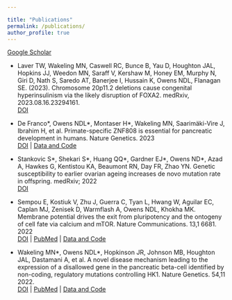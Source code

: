 ```yaml
---

title: "Publications"
permalink: /publications/
author_profile: true
---
```


[Google Scholar](https://scholar.google.co.uk/citations?user=QVZaJrUAAAAJ&hl=en)


  - Laver TW, Wakeling MN, Caswell RC, Bunce B, Yau D, Houghton JAL, Hopkins JJ, Weedon MN, Saraff V, Kershaw M, Honey EM, Murphy N, Giri D, Nath S, Saredo AT, Banerjee I, Hussain K, Owens NDL, Flanagan SE. (2023). Chromosome 20p11.2 deletions cause congenital hyperinsulinism via the likely disruption of FOXA2. medRxiv, 2023.08.16.23294161.\
  [DOI](https://doi.org/10.1101/2023.08.16.23294161) 

  - De Franco*, Owens NDL*, Montaser H*, Wakeling MN, Saarimäki-Vire J, Ibrahim H, et al. Primate-specific ZNF808 is essential for pancreatic development in humans.  Nature Genetics. 2023\
  [DOI](https://doi.org/10.1038/s41588-023-01565-x) | [Data and Code](https://github.com/owensnick/ZNF808Genomics.jl)

  - Stankovic S*, Shekari S*, Huang QQ*, Gardner EJ*, Owens ND*, Azad A, Hawkes G, Kentistou KA, Beaumont RN, Day FR, Zhao YN. Genetic susceptibility to earlier ovarian ageing increases de novo mutation rate in offspring. medRxiv; 2022\
  [DOI](https://doi.org/10.1101/2022.06.23.22276698)
 

  - Sempou E, Kostiuk V, Zhu J, Guerra C, Tyan L, Hwang W, Aguilar EC, Caplan MJ, Zenisek D, Warmflash A, Owens NDL, Khokha MK. Membrane potential drives the exit from pluripotency and the ontogeny of cell fate via calcium and mTOR. Nature Communications. 13,1 6681. 2022\
  [DOI](https://doi.org/10.1038/s41467-022-34363-w) | [PubMed](https://pubmed.ncbi.nlm.nih.gov/36335122/) | [Data and Code](https://github.com/owensnick/KCNH6GenomicsFigures.jl)

  
  - Wakeling MN*, Owens NDL*, Hopkinson JR, Johnson MB, Houghton JAL, Dastamani A, et al. A novel disease mechanism leading to the expression of a disallowed gene in the pancreatic beta-cell identified by non-coding, regulatory mutations controlling HK1. Nature Genetics. 54,11 2022.\
  [DOI](https://doi.org/10.1038/s41588-022-01204-x) | [PubMed](https://pubmed.ncbi.nlm.nih.gov/36333503/) | [Data and Code](https://github.com/owensnick/HK1FigureNotebook.jl)


